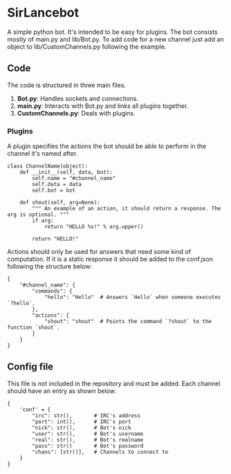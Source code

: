 # SirLancebot

A simple python bot. It's intended to be easy for plugins.
The bot consists mostly of main.py and lib/Bot.py.
To add code for a new channel just add an object to lib/CustomChannels.py following the example.

## Code

The code is structured in three main files.
1. **Bot.py**: Handles sockets and connections.
2. **main.py**: Interacts with Bot.py and links all plugins together.
3. **CustomChannels.py**: Deals with plugins.

### Plugins
A plugin specifies the actions the bot should be able to perform in the channel it's named after.

```
class ChannelName(object):
    def __init__(self, data, bot):
        self.name = "#channel_name"
        self.data = data
        self.bot = bot
        
    def shout(self, arg=None):
        """ An example of an action, it should return a response. The arg is optional. """
        if arg:
            return "HELLO %s!" % arg.upper()
        
        return "HELLO!"
```

Actions should only be used for answers that need some kind of computation. If it is 
a static response it should be added to the conf.json following the structure below:

```
{
    "#channel_name": {
        "commands": {
            "hello": "Hello"  # Answers `Hello` when someone executes `?hello`.
        },
        "actions": {
            "shout": "shout"  # Points the command `?shout` to the function `shout`.
        }
    }
}
```

## Config file

This file is not included in the repository and must be added. Each channel should have 
an entry as shown below. 

```
{
    'conf' = {
        "irc": str(),       # IRC's address
        "port": int(),      # IRC's port
        "nick": str(),      # Bot's nick
        "user": str(),      # Bot's username
        "real": str(),      # Bot's realname
        "pass": str()       # Bot's password
        "chans": [str()],   # Channels to connect to
    }
}
```
